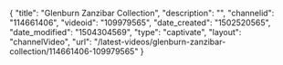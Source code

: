 {
    "title": "Glenburn Zanzibar Collection",
    "description": "",
    "channelid": "114661406",
    "videoid": "109979565",
    "date_created": "1502520565",
    "date_modified": "1504304569",
    "type": "captivate",
    "layout": "channelVideo",
    "url": "\/latest-videos\/glenburn-zanzibar-collection\/114661406-109979565"
}